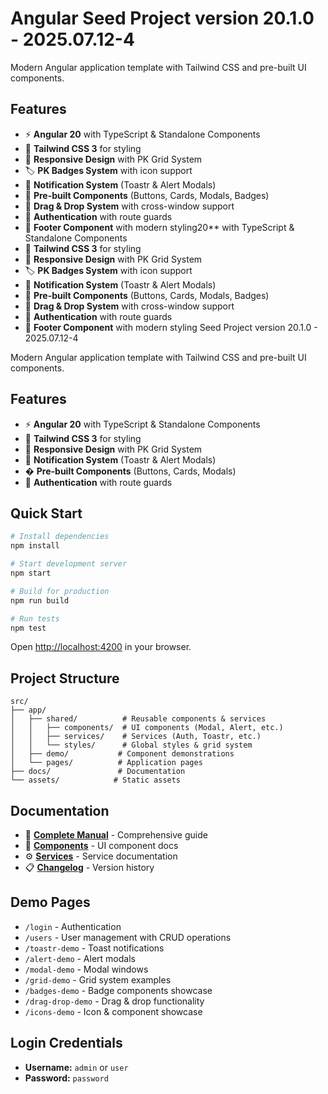 # Angular Seed Project version 20.1.0 - 2025.07.12-4

Modern Angular application template with Tailwind CSS and pre-built UI components.

## Features

- ⚡ **Angular 20** with TypeScript & Standalone Components
- 🎨 **Tailwind CSS 3** for styling
- 📱 **Responsive Design** with PK Grid System
- 🏷️ **PK Badges System** with icon support
- 🔔 **Notification System** (Toastr & Alert Modals)
- 🧩 **Pre-built Components** (Buttons, Cards, Modals, Badges)
- 🚀 **Drag & Drop System** with cross-window support
- 🔐 **Authentication** with route guards
- 🦶 **Footer Component** with modern styling20** with TypeScript & Standalone Components
- 🎨 **Tailwind CSS 3** for styling
- 📱 **Responsive Design** with PK Grid System
- 🏷️ **PK Badges System** with icon support
- 🔔 **Notification System** (Toastr & Alert Modals)
- 🧩 **Pre-built Components** (Buttons, Cards, Modals, Badges)
- 🚀 **Drag & Drop System** with cross-window support
- 🔐 **Authentication** with route guards
- 🦶 **Footer Component** with modern styling Seed Project version 20.1.0 - 2025.07.12-4

Modern Angular application template with Tailwind CSS and pre-built UI components.

## Features

- ⚡ **Angular 20** with TypeScript & Standalone Components
- 🎨 **Tailwind CSS 3** for styling
- 📱 **Responsive Design** with PK Grid System
- 🔔 **Notification System** (Toastr & Alert Modals)
- � **Pre-built Components** (Buttons, Cards, Modals)
- 🔐 **Authentication** with route guards

## Quick Start

```bash
# Install dependencies
npm install

# Start development server
npm start

# Build for production
npm run build

# Run tests
npm test
```

Open [http://localhost:4200](http://localhost:4200) in your browser.

## Project Structure

```
src/
├── app/
│   ├── shared/          # Reusable components & services
│   │   ├── components/  # UI components (Modal, Alert, etc.)
│   │   ├── services/    # Services (Auth, Toastr, etc.)
│   │   └── styles/      # Global styles & grid system
│   ├── demo/           # Component demonstrations
│   └── pages/          # Application pages
├── docs/               # Documentation
└── assets/            # Static assets
```

## Documentation

- 📖 **[Complete Manual](./docs/manual.md)** - Comprehensive guide
- 🧩 **[Components](./docs/components/)** - UI component docs
- ⚙️ **[Services](./docs/services/)** - Service documentation
- 📋 **[Changelog](./CHANGELOG.md)** - Version history

## Demo Pages

- `/login` - Authentication
- `/users` - User management with CRUD operations
- `/toastr-demo` - Toast notifications
- `/alert-demo` - Alert modals
- `/modal-demo` - Modal windows
- `/grid-demo` - Grid system examples
- `/badges-demo` - Badge components showcase
- `/drag-drop-demo` - Drag & drop functionality
- `/icons-demo` - Icon & component showcase

## Login Credentials

- **Username:** `admin` or `user`
- **Password:** `password`
